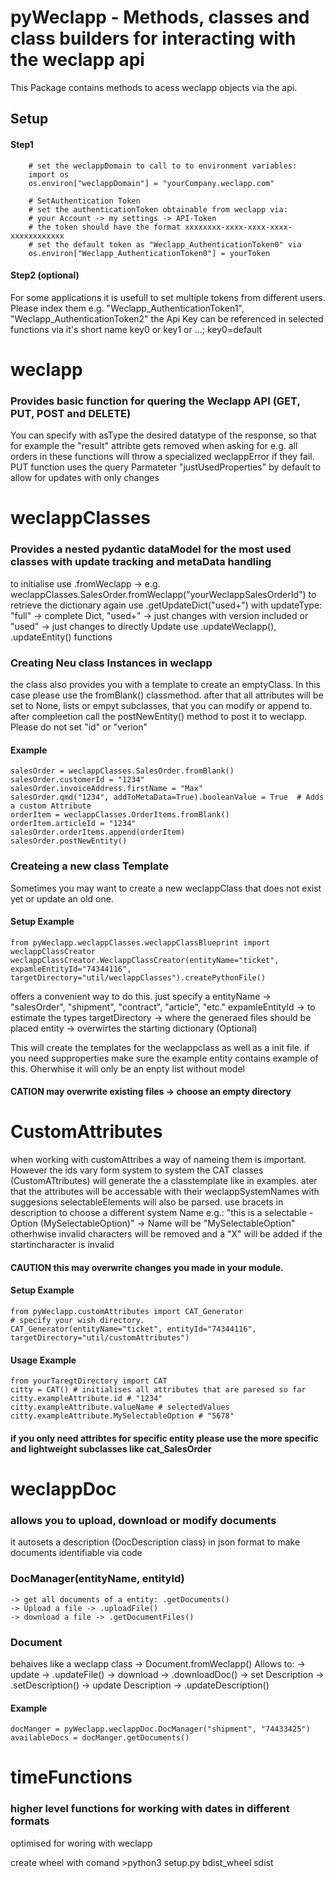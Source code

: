 # pyWeclapp - Methods, classes and class builders for interacting with the weclapp api

This Package contains methods to acess weclapp objects via the api.

## Setup 
#### Step1
```{python}
    # set the weclappDomain to call to to environment variables:
    import os
    os.environ["weclappDomain"] = "yourCompany.weclapp.com"

    # SetAuthentication Token
    # set the authenticationToken obtainable from weclapp via:
    # your Account -> my settings -> API-Token
    # the token should have the format xxxxxxxx-xxxx-xxxx-xxxx-xxxxxxxxxxxx
    # set the default token as "Weclapp_AuthenticationToken0" via 
    os.environ["Weclapp_AuthenticationToken0"] = yourToken
```

#### Step2 (optional)
For some applications it is usefull to set multiple tokens from different users. Please index them e.g. "Weclapp_AuthenticationToken1", "Weclapp_AuthenticationToken2"
the Api Key can be referenced in selected functions via it's short name key0 or key1  or ...; key0=default



# weclapp
### Provides basic function for quering the Weclapp API (GET, PUT, POST and DELETE)
You can specify with asType the desired datatype of the response, so that for example the "result" attribte gets removed when asking for e.g. all orders
in these functions will throw a specialized weclappError if they fail.
PUT function uses the query Parmateter "justUsedProperties" by default to allow for updates with only changes


# weclappClasses
### Provides a nested pydantic dataModel for the most used classes with update tracking and metaData handling
to initialise use .fromWeclapp -> e.g. weclappClasses.SalesOrder.fromWeclapp("yourWeclappSalesOrderId")
to retrieve the dictionary again use .getUpdateDict("used+") with updateType:
     "full" -> complete Dict, 
     "used+" -> just changes with version included or 
     "used" -> just changes
to directly Update use .updateWeclapp(), .updateEntity() functions


### Creating Neu class Instances in weclapp
the class also provides you with a template to create an emptyClass. In this case please use the fromBlank() classmethod.
after that all attributes will be set to None, lists or empyt subclasses, that you can modify or append to.
after compleetion call the postNewEntity() method to post it to weclapp. Please do not set "id" or "verion"
#### Example
    salesOrder = weclappClasses.SalesOrder.fromBlank()
    salesOrder.customerId = "1234"  
    salesOrder.invoiceAddress.firstName = "Max"
    salesOrder.qmd("1234", addToMetaData=True).booleanValue = True  # Adds a custom Attribute
    orderItem = weclappClasses.OrderItems.fromBlank()
    orderItem.articleId = "1234"
    salesOrder.orderItems.append(orderItem)
    salesOrder.postNewEntity()

### Createing a new class Template
Sometimes you may want to create a new weclappClass that does not exist yet or update an old one.

#### Setup Example
    from pyWeclapp.weclappClasses.weclappClassBlueprint import weclappClassCreator
    weclappClassCreator.WeclappClassCreator(entityName="ticket", expamleEntityId="74344116", targetDirectory="util/weclappClasses").createPythonFile()

offers a convenient way to do this.
just specify a  entityName -> "salesOrder", "shipment", "contract", "article", "etc."
                expamleEntityId -> to estimate the types
                targetDirectory -> where the generaed files should be placed
                entity -> overwirtes the starting dictionary (Optional)

This will create the templates for the weclappclass as well as a init file.
if you need supproperties make sure the example entity contains example of this. Oherwhise it will only be an enpty list without model
#### CATION may overwrite existing files -> choose an empty directory


# CustomAttributes
when working with customAttribes a way of nameing them is important. However the ids vary form system to system
the CAT classes (CustomATtributes) will generate the a classtemplate like in examples.
ater that the attributes will be accessable with their weclappSystemNames with suggesions
selectableElements will also be parsed. use bracets in description to choose a different system Name e.g.: "this is a selectable - Option (MySelectableOption)" -> Name will be "MySelectableOption"
otherhwise invalid characters will be removed and a "X" will be added if the startincharacter is invalid

#### CAUTION this may overwrite changes you made in your module. 
#### Setup Example
    from pyWeclapp.customAttributes import CAT_Generator
    # specify your wish directory. 
    CAT_Generator(entityName="ticket", entityId="74344116", targetDirectory="util/customAttributes")

#### Usage Example
    from yourTaregtDirectory import CAT
    citty = CAT() # initialises all attributes that are paresed so far
    citty.exampleAttribute.id # "1234"
    citty.exampleAttribute.valueName # selectedValues
    citty.exampleAttribute.MySelectableOption # "5678"

#### if you only need attribtes for specific entity please use the more specific and lightweight subclasses like cat_SalesOrder

# weclappDoc
### allows you to upload, download or modify documents
it autosets a description (DocDescription class) in json format to make documents identifiable via code
### DocManager(entityName, entityId) 
    -> get all documents of a entity: .getDocuments()
    -> Upload a file -> .uploadFile()
    -> download a file -> .getDocumentFiles()

### Document
behaives like a weclapp class -> Document.fromWeclapp()
Allows to:
    -> update -> .updateFile()
    -> download -> .downloadDoc()
    -> set Description -> .setDescription() 
    -> update Description -> .updateDescription()

#### Example
    docManger = pyWeclapp.weclappDoc.DocManager("shipment", "74433425")
    availableDocs = docManger.getDocuments()


# timeFunctions
### higher level functions for working with dates in different formats
optimised for woring with weclapp





create wheel with comand >python3 setup.py bdist_wheel sdist